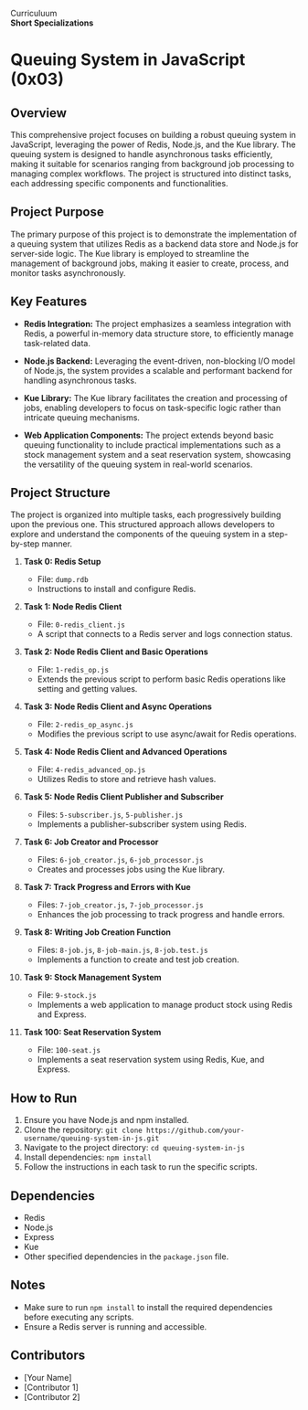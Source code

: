 Curriculuum <br>
**Short Specializations** <br>

# Queuing System in JavaScript (0x03)

## Overview
This comprehensive project focuses on building a robust queuing system in JavaScript, leveraging the power of Redis, Node.js, and the Kue library. The queuing system is designed to handle asynchronous tasks efficiently, making it suitable for scenarios ranging from background job processing to managing complex workflows. The project is structured into distinct tasks, each addressing specific components and functionalities.

## Project Purpose
The primary purpose of this project is to demonstrate the implementation of a queuing system that utilizes Redis as a backend data store and Node.js for server-side logic. The Kue library is employed to streamline the management of background jobs, making it easier to create, process, and monitor tasks asynchronously.

## Key Features
- **Redis Integration:** The project emphasizes a seamless integration with Redis, a powerful in-memory data structure store, to efficiently manage task-related data.

- **Node.js Backend:** Leveraging the event-driven, non-blocking I/O model of Node.js, the system provides a scalable and performant backend for handling asynchronous tasks.

- **Kue Library:** The Kue library facilitates the creation and processing of jobs, enabling developers to focus on task-specific logic rather than intricate queuing mechanisms.

- **Web Application Components:** The project extends beyond basic queuing functionality to include practical implementations such as a stock management system and a seat reservation system, showcasing the versatility of the queuing system in real-world scenarios.

## Project Structure
The project is organized into multiple tasks, each progressively building upon the previous one. This structured approach allows developers to explore and understand the components of the queuing system in a step-by-step manner.

1. **Task 0: Redis Setup**
   - File: `dump.rdb`
   - Instructions to install and configure Redis.

2. **Task 1: Node Redis Client**
   - File: `0-redis_client.js`
   - A script that connects to a Redis server and logs connection status.

3. **Task 2: Node Redis Client and Basic Operations**
   - File: `1-redis_op.js`
   - Extends the previous script to perform basic Redis operations like setting and getting values.

4. **Task 3: Node Redis Client and Async Operations**
   - File: `2-redis_op_async.js`
   - Modifies the previous script to use async/await for Redis operations.

5. **Task 4: Node Redis Client and Advanced Operations**
   - File: `4-redis_advanced_op.js`
   - Utilizes Redis to store and retrieve hash values.

6. **Task 5: Node Redis Client Publisher and Subscriber**
   - Files: `5-subscriber.js`, `5-publisher.js`
   - Implements a publisher-subscriber system using Redis.

7. **Task 6: Job Creator and Processor**
   - Files: `6-job_creator.js`, `6-job_processor.js`
   - Creates and processes jobs using the Kue library.

8. **Task 7: Track Progress and Errors with Kue**
   - Files: `7-job_creator.js`, `7-job_processor.js`
   - Enhances the job processing to track progress and handle errors.

9. **Task 8: Writing Job Creation Function**
   - Files: `8-job.js`, `8-job-main.js`, `8-job.test.js`
   - Implements a function to create and test job creation.

10. **Task 9: Stock Management System**
    - File: `9-stock.js`
    - Implements a web application to manage product stock using Redis and Express.

11. **Task 100: Seat Reservation System**
    - File: `100-seat.js`
    - Implements a seat reservation system using Redis, Kue, and Express.

## How to Run
1. Ensure you have Node.js and npm installed.
2. Clone the repository: `git clone https://github.com/your-username/queuing-system-in-js.git`
3. Navigate to the project directory: `cd queuing-system-in-js`
4. Install dependencies: `npm install`
5. Follow the instructions in each task to run the specific scripts.

## Dependencies
- Redis
- Node.js
- Express
- Kue
- Other specified dependencies in the `package.json` file.

## Notes
- Make sure to run `npm install` to install the required dependencies before executing any scripts.
- Ensure a Redis server is running and accessible.

## Contributors
- [Your Name]
- [Contributor 1]
- [Contributor 2]
